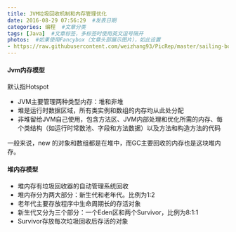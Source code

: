 ```yaml
---
title: JVM垃圾回收机制和内存管理优化
date: 2016-08-29 07:56:29  #发表日期
categories: 编程  #文章分类
tags: [Java]  #文章标签，多标签时使用英文逗号隔开
photos:  #如果使用Fancybox（文章头部展示图片），如此设置
- https://raw.githubusercontent.com/weizhang93/PicRep/master/sailing-boat-1593613_960_720.jpg
---
```


#### Jvm内存模型

默认指Hotspot

* JVM主要管理两种类型内存：堆和非堆
* 堆是运行时数据区域，所有类实例和数组的内存均从此处分配
* 非堆留给JVM自己使用，包含方法区、JVM内部处理和优化所需的内存、每个类结构（如运行时常数池、字段和方法数据）以及方法和构造方法的代码

一般来说，new 的对象和数组都是在堆中，而GC主要回收的内存也是这块堆内存。

#### 堆内存模型

* 堆内存有垃圾回收器的自动管理系统回收
* 堆内存分为两大部分：新生代和老年代。比例为1:2
* 老年代主要存放程序中生命周期长的存活对象
* 新生代又分为三个部分：一个Eden区和两个Survivor，比例为8:1:1
* Survivor存放每次垃圾回收后存活的对象